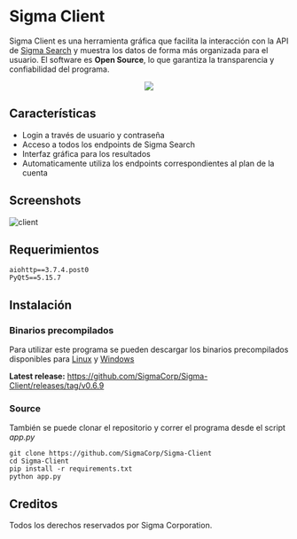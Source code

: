 # Sigma Client
Sigma Client es una herramienta gráfica que facilita la interacción con la API de [Sigma Search](https://sigma-search.io) y muestra los datos de forma más organizada para el usuario. El software es **Open Source**, lo que garantiza la transparencia y confiabilidad del programa.

<p align="center">
  <img src="https://user-images.githubusercontent.com/74129955/185270717-b02838cf-d58b-4f37-a9f7-322263561e36.png" />
</p>

## Características
- Login a través de usuario y contraseña
- Acceso a todos los endpoints de Sigma Search
- Interfaz gráfica para los resultados
- Automaticamente utiliza los endpoints correspondientes al plan de la cuenta

## Screenshots
![client](https://user-images.githubusercontent.com/74129955/186548490-7d56e396-976b-4e6c-9bbc-3ee2c4762c32.png)


## Requerimientos
```console
aiohttp==3.7.4.post0
PyQt5==5.15.7
```

## Instalación
### Binarios precompilados
Para utilizar este programa se pueden descargar los binarios precompilados disponibles para [Linux](https://github.com/SigmaCorp/Sigma-Client/releases/download/v0.6.8/Sigma_client_linux_amd64_v0.6.8.release) y [Windows](https://github.com/SigmaCorp/Sigma-Client/releases/download/v0.6.9/Sigma_client_windows_amd64_v0.6.9.exe)

**Latest release:** https://github.com/SigmaCorp/Sigma-Client/releases/tag/v0.6.9

### Source
También se puede clonar el repositorio y correr el programa desde el script *app.py*
```console
git clone https://github.com/SigmaCorp/Sigma-Client
cd Sigma-Client
pip install -r requirements.txt
python app.py
```

## Creditos
Todos los derechos reservados por Sigma Corporation.
